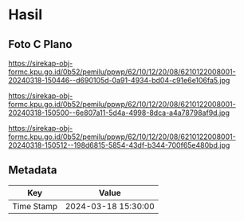 # Hasil

## Foto C Plano

https://sirekap-obj-formc.kpu.go.id/0b52/pemilu/ppwp/62/10/12/20/08/6210122008001-20240318-150446--d690105d-0a91-4934-bd04-c91e6e106fa5.jpg

https://sirekap-obj-formc.kpu.go.id/0b52/pemilu/ppwp/62/10/12/20/08/6210122008001-20240318-150500--6e807a11-5d4a-4998-8dca-a4a78798af9d.jpg

https://sirekap-obj-formc.kpu.go.id/0b52/pemilu/ppwp/62/10/12/20/08/6210122008001-20240318-150512--198d6815-5854-43df-b344-700f65e480bd.jpg


## Metadata

| Key        | Value               |
| ---------- | ------------------- |
| Time Stamp | 2024-03-18 15:30:00 |



